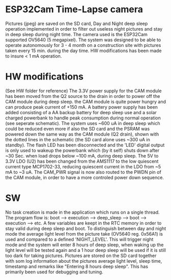 # ESP32Cam Time-Lapse camera
Pictures (jpeg) are saved on the SD card, Day and Night deep sleep operation implemented in order to filter out useless night pictures and stay in deep sleep during night
time. The camera used is the ESP32Cam supported OV5640 (5 megapixel). The system was designed to be able to operate autonomously for 3 - 4 month on a construction site
with pictures taken every 15 min. during the day time. HW modifications has been made to insure < 1 mA operation. 
# HW modifications
(See HW folder for reference)
The 3.3V power supply for the CAM module has been moved from the Q2 source to the drain in order to power off the CAM module during deep sleep. the CAM module is quite power
hungry and can produce peak current of +150 mA. A battery power supply has been added consisting of a AA backup battery for deep sleep use and a solar charged powerbank to
handle peak consumption during normal operation (see seperate schematic).
The system uses ~600 uA in deep sleep which could be reduced even more if also the SD card and the PSRAM was powered down the same way as the CAM module (Q2 drain), shown with
the dotted lines in the schematic (the SD card alone uses ~300 uA in standby). The flash LED has been disconnected and the 'LED' digital output is only used to wakeup the
powerbank which (by it self) shuts down after ~30 Sec. when load drops below ~100 mA, during deep sleep. The 5V to 3.3V LDO (U2) has been changed from the AMS1117 to the low
quiescent current type MCP1702-33, reducing quiescent current in the LDO from ~5 mA to ~3 uA. The CAM_PWR signal is now also routed to the PWDN pin of the CAM module, in order
to have a more controled power down sequence.
# SW
No task creation is made in the application which runs on a single thread. The program flow is: boot --> execution --> deep_sleep --> boot --> execution --> etc.
A few variables are keept in the RTC memory in order to stay valid during deep sleep and boot. To distinguish between day and night mode the average light level from the picture
take (OV5640 reg. 0x56A1) is used and compared to a defined 'NIGHT_LEVEL'. This will trigger night mode and the system will enter 8 hours of deep sleep, when waking up the light
level will be tested again and a 1 hour deep sleep will be used if it is still too dark for taking pictures.
Pictures are stored on the SD card together with som log information about the pictures average light level, sleep time, timestamp and remarks like "Entering 8 hours deep sleep".
This has primarily been used for debugging and tuning. 

